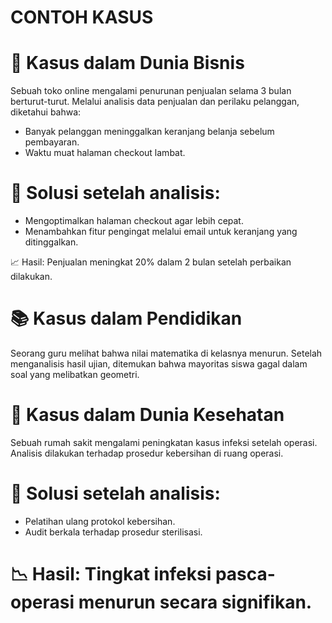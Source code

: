 # CONTOH KASUS
# 🎯 Kasus dalam Dunia Bisnis
Sebuah toko online mengalami penurunan penjualan selama 3 bulan berturut-turut. Melalui analisis data penjualan dan perilaku pelanggan, diketahui bahwa:

* Banyak pelanggan meninggalkan keranjang belanja sebelum pembayaran.
* Waktu muat halaman checkout lambat.

# 📌 Solusi setelah analisis:

* Mengoptimalkan halaman checkout agar lebih cepat.
* Menambahkan fitur pengingat melalui email untuk keranjang yang ditinggalkan.

📈 Hasil: Penjualan meningkat 20% dalam 2 bulan setelah perbaikan dilakukan.

# 📚 Kasus dalam Pendidikan
Seorang guru melihat bahwa nilai matematika di kelasnya menurun. Setelah menganalisis hasil ujian, ditemukan bahwa mayoritas siswa gagal dalam soal yang melibatkan geometri.

# 🏥 Kasus dalam Dunia Kesehatan
Sebuah rumah sakit mengalami peningkatan kasus infeksi setelah operasi. Analisis dilakukan terhadap prosedur kebersihan di ruang operasi.
# 📌 Solusi setelah analisis:
* Pelatihan ulang protokol kebersihan.
* Audit berkala terhadap prosedur sterilisasi.
# 📉 Hasil: Tingkat infeksi pasca-operasi menurun secara signifikan.